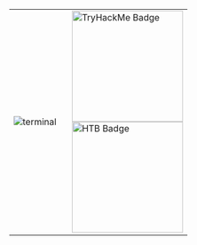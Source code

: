 <table border="0" cellspacing="0" cellpadding="0" frame="void" rules="none" style="border-collapse: collapse !important; border: none !important;">
  <tr>
    <td style="border: none !important;">
      <img src="https://github.com/user-attachments/assets/f6b6cfd6-91c9-4de9-8c5c-b4d8b15b51f7" alt="terminal">
    </td>
    <td style="vertical-align: top; padding-left: 20px; border: none !important;">
      <a href="https://tryhackme.com/p/XenonSaint">
        <img src="https://tryhackme-badges.s3.amazonaws.com/XenonSaint.png?update=1000" alt="TryHackMe Badge" width="200">
      </a>
      <br>
      <a href="https://www.hackthebox.com/profile/1688350">
        <img src="https://www.hackthebox.com/badge/image/1688350" alt="HTB Badge" width="200">
      </a>
    </td>
  </tr>
</table>
